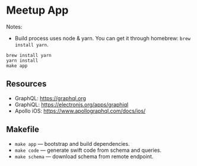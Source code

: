 # Meetup App

Notes:
- Build process uses node & yarn. You can get it through homebrew: `brew install yarn`.

```
brew install yarn
yarn install
make app
```

## Resources

- GraphQL: https://graphql.org
- GraphiQL: https://electronjs.org/apps/graphiql
- Apollo iOS: https://www.apollographql.com/docs/ios/

## Makefile

- `make app` — bootstrap and build dependencies.
- `make code` — generate swift code from schema and queries.
- `make schema` — download schema from remote endpoint.
